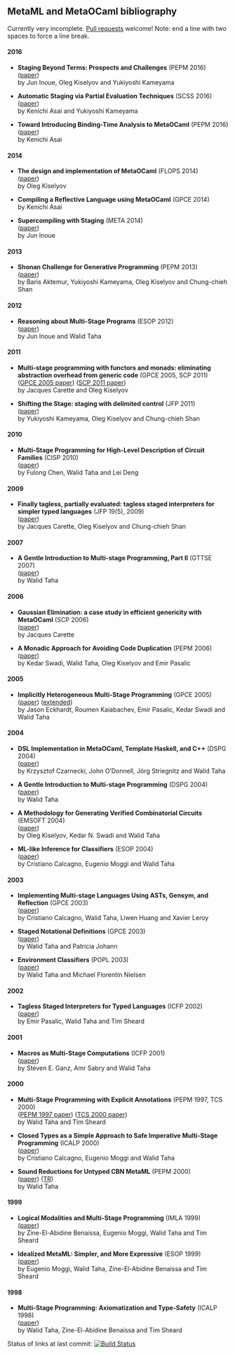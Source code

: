 ## MetaML and MetaOCaml bibliography

Currently very incomplete.  [Pull requests](https://github.com/metaocaml/metaocaml-bibliography/pulls) welcome!  Note: end a line with two spaces to force a line break.

#### 2016

* **Staging Beyond Terms: Prospects and Challenges** (PEPM 2016)  
  ([paper](http://logic.cs.tsukuba.ac.jp/~kam/paper/pepm2016b.pdf))  
  by Jun Inoue, Oleg Kiselyov and Yukiyoshi Kameyama

* **Automatic Staging via Partial Evaluation Techniques** (SCSS 2016)  
  ([paper](http://easychair.org/publications/download/Automatic_Staging_via_Partial_Evaluation_Techniques))  
  by Kenichi Asai and Yukiyoshi Kameyama

* **Toward Introducing Binding-Time Analysis to MetaOCaml** (PEPM 2016)  
  ([paper](http://www.is.ocha.ac.jp/~asai/papers/pepm16.pdf))  
  by Kenichi Asai

#### 2014

* **The design and implementation of MetaOCaml** (FLOPS 2014)  
  ([paper](http://okmij.org/ftp/meta-programming/ber-design.pdf))  
  by Oleg Kiselyov

* **Compiling a Reflective Language using MetaOCaml** (GPCE 2014)  
  by Kenichi Asai

* **Supercompiling with Staging** (META 2014)  
  ([paper](http://googledrive.com/host/0B09qkc2kmu9-VS1mRVVGbl9aMHM/supercompiling-with-staging.pdf))  
  by Jun Inoue

#### 2013

* **Shonan Challenge for Generative Programming** (PEPM 2013)  
  ([paper](http://logic.cs.tsukuba.ac.jp/~kam/paper/pepm2013.pdf))  
  by Baris Aktemur, Yukiyoshi Kameyama, Oleg Kiselyov and Chung-chieh Shan

#### 2012

* **Reasoning about Multi-Stage Programs** (ESOP 2012)  
  ([paper](http://www.effective-modeling.org/p/publications/conference/esop12.pdf))  
  by Jun Inoue and Walid Taha

#### 2011

* **Multi-stage programming with functors and monads: eliminating abstraction overhead from generic code** (GPCE 2005, SCP 2011)  
  ([GPCE 2005 paper](http://www.cas.mcmaster.ca/~carette/metamonads/metamonads.pdf))
  ([SCP 2011 paper](http://www.cas.mcmaster.ca/~carette/publications/scp_metamonads.pdf))  
  by Jacques Carette and Oleg Kiselyov

* **Shifting the Stage: staging with delimited control** (JFP 2011)  
  ([paper](http://homes.soic.indiana.edu/ccshan/metafx/S0956796811000256a.pdf))  
  by Yukiyoshi Kameyama, Oleg Kiselyov and Chung-chieh Shan

#### 2010

* **Multi-Stage Programming for High-Level Description of Circuit Families** (CISP 2010)  
  ([paper](http://www.effective-modeling.org/p/publications/conference/cisp10.pdf))  
  by Fulong Chen, Walid Taha and Lei Deng

#### 2009

* **Finally tagless, partially evaluated: tagless staged interpreters for simpler typed languages** (JFP 19(5), 2009)  
  ([paper](http://okmij.org/ftp/tagless-final/JFP.pdf))  
  by Jacques Carette, Oleg Kiselyov and Chung-chieh Shan

#### 2007

* **A Gentle Introduction to Multi-stage Programming, Part II** (GTTSE 2007)  
  ([paper](http://www.effective-modeling.org/p/publications/journal/gttse07.pdf))  
  by Walid Taha

#### 2006

* **Gaussian Elimination: a case study in efficient genericity with MetaOCaml** (SCP 2006)  
  ([paper](http://www.cas.mcmaster.ca/~carette/publications/ge.pdf))  
  by Jacques Carette

* **A Monadic Approach for Avoiding Code Duplication** (PEPM 2006)  
  ([paper](http://www.effective-modeling.org/p/publications/conference/pepm06.pdf))  
  by Kedar Swadi, Walid Taha, Oleg Kiselyov and Emir Pasalic

#### 2005

* **Implicitly Heterogeneous Multi-Stage Programming** (GPCE 2005)  
  ([paper](http://www.effective-modeling.org/p/publications/conference/gpce05.pdf))
  ([extended](http://www.effective-modeling.org/p/publications/preprints/2005-06-28-TR.pdf))  
  by Jason Eckhardt, Roumen Kaiabachev, Emir Pasalic, Kedar Swadi and Walid Taha


#### 2004

* **DSL Implementation in MetaOCaml, Template Haskell, and C++** (DSPG 2004)  
  ([paper](http://www.effective-modeling.org/p/publications/journal/dspg04b.pdf))  
  by Krzysztof Czarnecki, John O’Donnell, Jörg Striegnitz and Walid Taha

* **A Gentle Introduction to Multi-stage Programming** (DSPG 2004)  
  ([paper](http://www.cs.rice.edu/~taha/publications/journal/dspg04a.pdf))  
  by Walid Taha

* **A Methodology for Generating Verified Combinatorial Circuits** (EMSOFT 2004)  
  ([paper](http://www.effective-modeling.org/p/publications/conference/emsoft04.pdf))  
  by Oleg Kiselyov, Kedar N. Swadi and Walid Taha

* **ML-like Inference for Classifiers** (ESOP 2004)  
  ([paper](http://www.effective-modeling.org/p/publications/conference/esop04.pdf))  
  by Cristiano Calcagno, Eugenio Moggi and Walid Taha

#### 2003

* **Implementing Multi-stage Languages Using ASTs, Gensym, and Reflection** (GPCE 2003)  
  ([paper](http://www.cs.rice.edu/~taha/publications/conference/gpce03b.pdf))  
  by Cristiano Calcagno, Walid Taha, Liwen Huang and Xavier Leroy

* **Staged Notational Definitions** (GPCE 2003)  
  ([paper](http://www.effective-modeling.org/p/publications/conference/gpce03a.pdf))  
  by Walid Taha and Patricia Johann

* **Environment Classifiers** (POPL 2003)  
  ([paper](http://www.effective-modeling.org/p/publications/conference/popl03.pdf))  
  by Walid Taha and Michael Florentin Nielsen

#### 2002

* **Tagless Staged Interpreters for Typed Languages** (ICFP 2002)  
  ([paper](http://www.effective-modeling.org/p/publications/conference/icfp02.pdf))  
  by Emir Pasalic, Walid Taha and Tim Sheard

#### 2001

* **Macros as Multi-Stage Computations** (ICFP 2001)  
  ([paper](http://www.effective-modeling.org/p/publications/conference/icfp01a.pdf))  
  by Steven E. Ganz, Amr Sabry and Walid Taha

#### 2000

* **Multi-Stage Programming with Explicit Annotations** (PEPM 1997, TCS 2000)  
  ([PEPM 1997 paper](http://www.effective-modeling.org/p/publications/conference/pepm97.pdf))
  ([TCS 2000 paper](http://www.effective-modeling.org/p/publications/journal/tcs00.pdf))  
  by Walid Taha and Tim Sheard

* **Closed Types as a Simple Approach to Safe Imperative Multi-Stage Programming** (ICALP 2000)  
  ([paper](http://www.effective-modeling.org/p/publications/conference/icalp00.pdf))  
  by Cristiano Calcagno, Eugenio Moggi and Walid Taha

* **Sound Reductions for Untyped CBN MetaML** (PEPM 2000)  
  ([paper](http://www.effective-modeling.org/p/publications/conference/pepm00.pdf))
  ([TR](http://www.effective-modeling.org/p/publications/preprints/pepm00-pre.pdf))  
  by Walid Taha

#### 1999

* **Logical Modalities and Multi-Stage Programming** (IMLA 1999)  
  ([paper](http://www.effective-modeling.org/p/publications/conference/imla99.pdf))  
  by Zine-El-Abidine Benaissa, Eugenio Moggi, Walid Taha and Tim Sheard

* **Idealized MetaML: Simpler, and More Expressive** (ESOP 1999)  
  ([paper](http://www.effective-modeling.org/p/publications/conference/esop99.pdf))  
  by Eugenio Moggi, Walid Taha, Zine-El-Abidine Benaissa and Tim Sheard

#### 1998

* **Multi-Stage Programming: Axiomatization and Type-Safety** (ICALP 1998)  
  ([paper](http://www.effective-modeling.org/p/publications/conference/icalp98.pdf))  
  by Walid Taha, Zine-El-Abidine Benaissa and Tim Sheard

Status of links at last commit: [![Build Status](https://travis-ci.org/metaocaml/metaocaml-bibliography.svg?branch=master)](https://travis-ci.org/metaocaml/metaocaml-bibliography)
